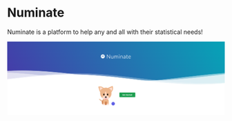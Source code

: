 # Numinate

Numinate is a platform to help any and all with their statistical needs!

![Screenshot from website](frontend/static/images/site-screenshot.png "Screenshot from website")

